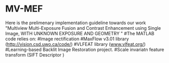 # MV-MEF
Here is the prelimenary implementation guideline towards our work "Multiview Multi-Exposure Fusion and Contrast Enhancement using Single Image, WITH UNKNOWN EXPOSURE AND GEOMETRY " #The MATLAB code relies on: #Image rectification #MaxFlow v3.01 library (http://vision.csd.uwo.ca/code/) #VLFEAT library (www.vlfeat.org/) #Learning-based Backlit Image Restoration project. #Scale invariatn feature transform (SIFT Descriptor )
